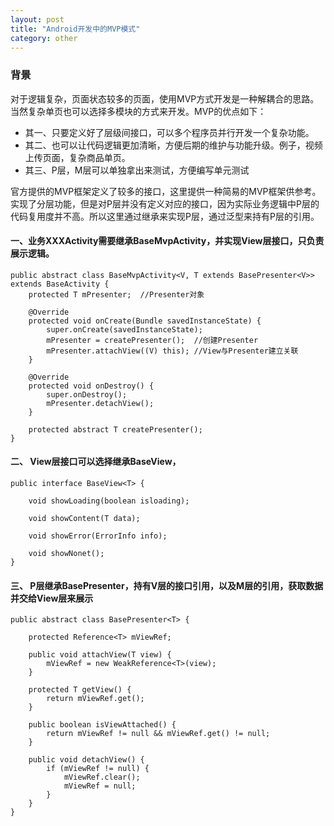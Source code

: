 ```yaml
---
layout: post
title: "Android开发中的MVP模式"
category: other
---
```


### 背景

对于逻辑复杂，页面状态较多的页面，使用MVP方式开发是一种解耦合的思路。当然复杂单页也可以选择多模块的方式来开发。MVP的优点如下：

- 其一、只要定义好了层级间接口，可以多个程序员并行开发一个复杂功能。
- 其二、也可以让代码逻辑更加清晰，方便后期的维护与功能升级。例子，视频上传页面，复杂商品单页。
- 其三、P层，M层可以单独拿出来测试，方便编写单元测试

官方提供的MVP框架定义了较多的接口，这里提供一种简易的MVP框架供参考。实现了分层功能，但是对P层并没有定义对应的接口，因为实际业务逻辑中P层的代码复用度并不高。所以这里通过继承来实现P层，通过泛型来持有P层的引用。

#### 一、业务XXXActivity需要继承BaseMvpActivity，并实现View层接口，只负责展示逻辑。

```
public abstract class BaseMvpActivity<V, T extends BasePresenter<V>> extends BaseActivity {
    protected T mPresenter;  //Presenter对象

    @Override
    protected void onCreate(Bundle savedInstanceState) {
        super.onCreate(savedInstanceState);
        mPresenter = createPresenter();  //创建Presenter
        mPresenter.attachView((V) this); //View与Presenter建立关联
    }

    @Override
    protected void onDestroy() {
        super.onDestroy();
        mPresenter.detachView();
    }

    protected abstract T createPresenter();
}
```

#### 二、 View层接口可以选择继承BaseView，

```
public interface BaseView<T> {

    void showLoading(boolean isloading);

    void showContent(T data);

    void showError(ErrorInfo info);

    void showNonet();
}
```



#### 三、 P层继承BasePresenter，持有V层的接口引用，以及M层的引用，获取数据并交给View层来展示

```
public abstract class BasePresenter<T> {

    protected Reference<T> mViewRef;

    public void attachView(T view) {
        mViewRef = new WeakReference<T>(view);
    }

    protected T getView() {
        return mViewRef.get();
    }

    public boolean isViewAttached() {
        return mViewRef != null && mViewRef.get() != null;
    }

    public void detachView() {
        if (mViewRef != null) {
            mViewRef.clear();
            mViewRef = null;
        }
    }
}
```


